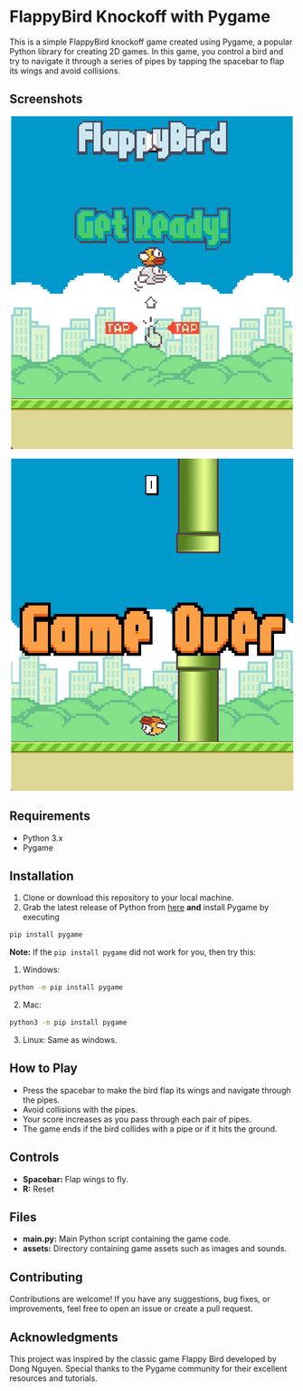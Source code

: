# FlappyBird Knockoff with Pygame

This is a simple FlappyBird knockoff game created using Pygame, a popular Python library for creating 2D games. In this game, you control a bird and try to navigate it through a series of pipes by tapping the spacebar to flap its wings and avoid collisions. 

## Screenshots

<p align="center">
  <img src="Assets/Screenshots/Start.png" alt="Start"/>
</p><p align="center">
  <img src="Assets/Screenshots/Death.png" alt="Death"/>
</p>

## Requirements
- Python 3.x
- Pygame

## Installation
1. Clone or download this repository to your local machine.
2. Grab the latest release of Python from [here](https://www.python.org/downloads/) **and** install Pygame by executing 
```bash 
pip install pygame
```

**Note:** If the ``pip install pygame`` did not work for you, then try this:
1. Windows:
```bash
python -m pip install pygame
```
2. Mac: 
```bash
python3 -m pip install pygame
```
3. Linux:
Same as windows.

## How to Play
- Press the spacebar to make the bird flap its wings and navigate through the pipes.
- Avoid collisions with the pipes.
- Your score increases as you pass through each pair of pipes.
- The game ends if the bird collides with a pipe or if it hits the ground.

## Controls
- **Spacebar:** Flap wings to fly.
- **R:** Reset

## Files
- **main.py:** Main Python script containing the game code.
- **assets:** Directory containing game assets such as images and sounds.

## Contributing
Contributions are welcome! If you have any suggestions, bug fixes, or improvements, feel free to open an issue or create a pull request.

## Acknowledgments
This project was inspired by the classic game Flappy Bird developed by Dong Nguyen. Special thanks to the Pygame community for their excellent resources and tutorials.
